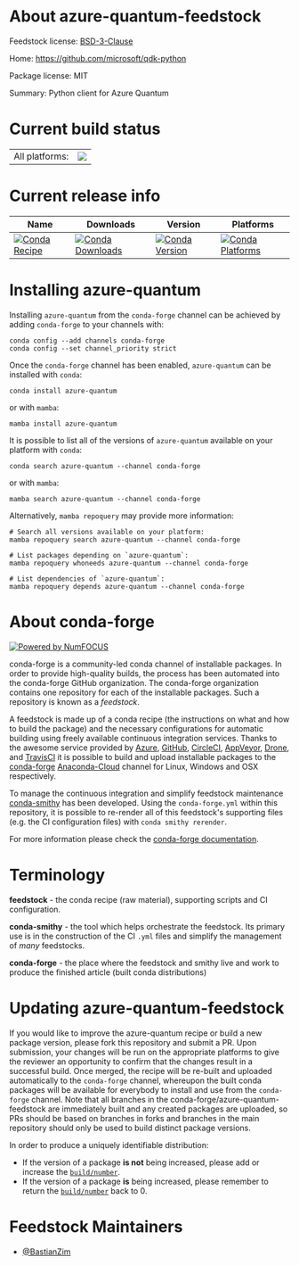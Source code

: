 About azure-quantum-feedstock
=============================

Feedstock license: [BSD-3-Clause](https://github.com/conda-forge/azure-quantum-feedstock/blob/main/LICENSE.txt)

Home: https://github.com/microsoft/qdk-python

Package license: MIT

Summary: Python client for Azure Quantum

Current build status
====================


<table><tr><td>All platforms:</td>
    <td>
      <a href="https://dev.azure.com/conda-forge/feedstock-builds/_build/latest?definitionId=15749&branchName=main">
        <img src="https://dev.azure.com/conda-forge/feedstock-builds/_apis/build/status/azure-quantum-feedstock?branchName=main">
      </a>
    </td>
  </tr>
</table>

Current release info
====================

| Name | Downloads | Version | Platforms |
| --- | --- | --- | --- |
| [![Conda Recipe](https://img.shields.io/badge/recipe-azure--quantum-green.svg)](https://anaconda.org/conda-forge/azure-quantum) | [![Conda Downloads](https://img.shields.io/conda/dn/conda-forge/azure-quantum.svg)](https://anaconda.org/conda-forge/azure-quantum) | [![Conda Version](https://img.shields.io/conda/vn/conda-forge/azure-quantum.svg)](https://anaconda.org/conda-forge/azure-quantum) | [![Conda Platforms](https://img.shields.io/conda/pn/conda-forge/azure-quantum.svg)](https://anaconda.org/conda-forge/azure-quantum) |

Installing azure-quantum
========================

Installing `azure-quantum` from the `conda-forge` channel can be achieved by adding `conda-forge` to your channels with:

```
conda config --add channels conda-forge
conda config --set channel_priority strict
```

Once the `conda-forge` channel has been enabled, `azure-quantum` can be installed with `conda`:

```
conda install azure-quantum
```

or with `mamba`:

```
mamba install azure-quantum
```

It is possible to list all of the versions of `azure-quantum` available on your platform with `conda`:

```
conda search azure-quantum --channel conda-forge
```

or with `mamba`:

```
mamba search azure-quantum --channel conda-forge
```

Alternatively, `mamba repoquery` may provide more information:

```
# Search all versions available on your platform:
mamba repoquery search azure-quantum --channel conda-forge

# List packages depending on `azure-quantum`:
mamba repoquery whoneeds azure-quantum --channel conda-forge

# List dependencies of `azure-quantum`:
mamba repoquery depends azure-quantum --channel conda-forge
```


About conda-forge
=================

[![Powered by
NumFOCUS](https://img.shields.io/badge/powered%20by-NumFOCUS-orange.svg?style=flat&colorA=E1523D&colorB=007D8A)](https://numfocus.org)

conda-forge is a community-led conda channel of installable packages.
In order to provide high-quality builds, the process has been automated into the
conda-forge GitHub organization. The conda-forge organization contains one repository
for each of the installable packages. Such a repository is known as a *feedstock*.

A feedstock is made up of a conda recipe (the instructions on what and how to build
the package) and the necessary configurations for automatic building using freely
available continuous integration services. Thanks to the awesome service provided by
[Azure](https://azure.microsoft.com/en-us/services/devops/), [GitHub](https://github.com/),
[CircleCI](https://circleci.com/), [AppVeyor](https://www.appveyor.com/),
[Drone](https://cloud.drone.io/welcome), and [TravisCI](https://travis-ci.com/)
it is possible to build and upload installable packages to the
[conda-forge](https://anaconda.org/conda-forge) [Anaconda-Cloud](https://anaconda.org/)
channel for Linux, Windows and OSX respectively.

To manage the continuous integration and simplify feedstock maintenance
[conda-smithy](https://github.com/conda-forge/conda-smithy) has been developed.
Using the ``conda-forge.yml`` within this repository, it is possible to re-render all of
this feedstock's supporting files (e.g. the CI configuration files) with ``conda smithy rerender``.

For more information please check the [conda-forge documentation](https://conda-forge.org/docs/).

Terminology
===========

**feedstock** - the conda recipe (raw material), supporting scripts and CI configuration.

**conda-smithy** - the tool which helps orchestrate the feedstock.
                   Its primary use is in the construction of the CI ``.yml`` files
                   and simplify the management of *many* feedstocks.

**conda-forge** - the place where the feedstock and smithy live and work to
                  produce the finished article (built conda distributions)


Updating azure-quantum-feedstock
================================

If you would like to improve the azure-quantum recipe or build a new
package version, please fork this repository and submit a PR. Upon submission,
your changes will be run on the appropriate platforms to give the reviewer an
opportunity to confirm that the changes result in a successful build. Once
merged, the recipe will be re-built and uploaded automatically to the
`conda-forge` channel, whereupon the built conda packages will be available for
everybody to install and use from the `conda-forge` channel.
Note that all branches in the conda-forge/azure-quantum-feedstock are
immediately built and any created packages are uploaded, so PRs should be based
on branches in forks and branches in the main repository should only be used to
build distinct package versions.

In order to produce a uniquely identifiable distribution:
 * If the version of a package **is not** being increased, please add or increase
   the [``build/number``](https://docs.conda.io/projects/conda-build/en/latest/resources/define-metadata.html#build-number-and-string).
 * If the version of a package **is** being increased, please remember to return
   the [``build/number``](https://docs.conda.io/projects/conda-build/en/latest/resources/define-metadata.html#build-number-and-string)
   back to 0.

Feedstock Maintainers
=====================

* [@BastianZim](https://github.com/BastianZim/)

